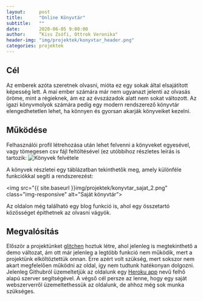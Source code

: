 ```yaml
---
layout:     post
title:      "Online Könyvtár"
subtitle:   ""
date:       2020-06-05 9:00:00
author:     “Kiss Zsófi, Ottrok Veronika"
header-img: "img/projektek/konyvtar_header.png"
categories: projektek
---
```

<h2>Cél</h2>
Az emberek azóta szeretnek olvasni, mióta ez egy sokak által elsajátított képesség lett. A mai ember számára már nem ugyanazt jelenti az olvasás öröme, mint a régieknek, ám ez az évszázadok alatt nem sokat változott. Az igazi könyvmolyok számára pedig egy modern rendszerező könyvtár elengedhetetlen lehet, ha könnyen és gyorsan akarják könyveiket kezelni.

<h2>Működése</h2>
Felhasználói profil létrehozása után lehet felvenni a könyveket egyesével, vagy tömegesen csv fájl feltöltésével (ez utóbbihoz részletes leírás is tartozik:

<img src="{{ site.baseurl }}/img/projektek/konyvfelvetel.png" class="img-responsive" alt="Könyvek felvétele">

A könyvek részletei egy táblázatban tekinthetők meg, amely különféle funkciókkal segíti a rendszerezést:

<img src="{{ site.baseurl }}img/projektek/konyvtar_sajat_2.png" class="img-responsive" alt="Saját könyvtár”>

Az oldalon még található egy blog funkció is, ahol egy összetartó közösséget építhetnek az olvasni vágyók.

<h2>Megvalósítás</h2>
Először a projektünket <a href=”http://online-konyvtar.glitch.me/”>glitchen</a> hoztuk létre, ahol jelenleg is megtekinthető a demo változat, ám ott már jelenleg a legtöbb funkció nem működik, mert a projektünk elköltöztettük onnan. Erre azért volt szükség, mert sokszor nem akart megfelelően működni az oldal, így nem tudtunk hatékonyan dolgozni. Jelenleg Githubról üzemeltetjük az oldalunk egy <a href=”https://onlinekonyvtar.herokuapp.com/”>Heroku app</a> nevű felhő alapú szerver segítségével. A végső cél persze az lenne, hogy egy saját webszerverről üzemeltethessük az oldalunk, de ahhoz még sok munka szükséges.
